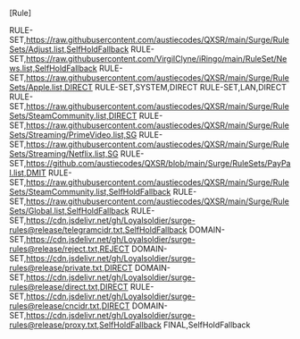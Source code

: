 [Rule]

RULE-SET,https://raw.githubusercontent.com/austiecodes/QXSR/main/Surge/RuleSets/Adjust.list,SelfHoldFallback
RULE-SET,https://raw.githubusercontent.com/VirgilClyne/iRingo/main/RuleSet/News.list,SelfHoldFallback
RULE-SET,https://raw.githubusercontent.com/austiecodes/QXSR/main/Surge/RuleSets/Apple.list,DIRECT
RULE-SET,SYSTEM,DIRECT
RULE-SET,LAN,DIRECT
RULE-SET,https://raw.githubusercontent.com/austiecodes/QXSR/main/Surge/RuleSets/SteamCommunity.list,DIRECT
RULE-SET,https://raw.githubusercontent.com/austiecodes/QXSR/main/Surge/RuleSets/Streaming/PrimeVideo.list,SG
RULE-SET,https://raw.githubusercontent.com/austiecodes/QXSR/main/Surge/RuleSets/Streaming/Netflix.list,SG
RULE-SET,https://github.com/austiecodes/QXSR/blob/main/Surge/RuleSets/PayPal.list,DMIT
RULE-SET,https://raw.githubusercontent.com/austiecodes/QXSR/main/Surge/RuleSets/SteamCommunity.list,SelfHoldFallback
RULE-SET,https://raw.githubusercontent.com/austiecodes/QXSR/main/Surge/RuleSets/Global.list,SelfHoldFallback
RULE-SET,https://cdn.jsdelivr.net/gh/Loyalsoldier/surge-rules@release/telegramcidr.txt,SelfHoldFallback
DOMAIN-SET,https://cdn.jsdelivr.net/gh/Loyalsoldier/surge-rules@release/reject.txt,REJECT
DOMAIN-SET,https://cdn.jsdelivr.net/gh/Loyalsoldier/surge-rules@release/private.txt,DIRECT
DOMAIN-SET,https://cdn.jsdelivr.net/gh/Loyalsoldier/surge-rules@release/direct.txt,DIRECT
RULE-SET,https://cdn.jsdelivr.net/gh/Loyalsoldier/surge-rules@release/cncidr.txt,DIRECT
DOMAIN-SET,https://cdn.jsdelivr.net/gh/Loyalsoldier/surge-rules@release/proxy.txt,SelfHoldFallback
FINAL,SelfHoldFallback

